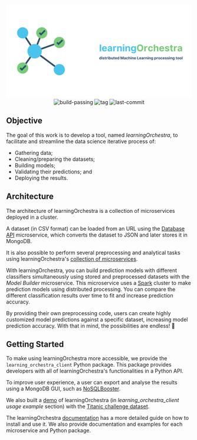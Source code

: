 <p align="center">
    <img src="./learning-orchestra.png">
    <img src="https://img.shields.io/badge/build-passing-brightgreen" href="https://shields.io/" alt="build-passing">
    <img src="https://img.shields.io/github/v/tag/riibeirogabriel/learningOrchestra" href="https://github.com/riibeirogabriel/learningOrchestra/tags" alt="tag">
    <img src="https://img.shields.io/github/last-commit/riibeirogabriel/learningOrchestra" href="https://github.com/riibeirogabriel/learningOrchestra/tags" alt="last-commit">
</p>

## Objective

The goal of this work is to develop a tool, named *learningOrchestra*, to facilitate and streamline the data science iterative process of:
* Gathering data;
* Cleaning/preparing the datasets;
* Building models;
* Validating their predictions; and
* Deploying the results.

## Architecture
                                                                    
The architecture of learningOrchestra is a collection of microservices deployed in a cluster.

A dataset (in CSV format) can be loaded from an URL using the [Database API](https://riibeirogabriel.github.io/learningOrchestra/database_api) microservice, which converts the dataset to JSON and later stores it in MongoDB.

It is also possible to perform several preprocessing and analytical tasks using learningOrchestra's [collection of microservices](https://riibeirogabriel.github.io/learningOrchestra/usage).

With learningOrchestra, you can build prediction models with different classifiers simultaneously using stored and preprocessed datasets with the *Model Builder* microservice. This microservice uses a [Spark](https://spark.apache.org/) cluster to make prediction models using distributed processing. You can compare the different classification results over time to fit and increase prediction accuracy.

By providing their own preprocessing code, users can create highly customized model predictions against a specific dataset, increasing model prediction accuracy. With that in mind, the possibilities are endless! 🚀

## Getting Started

To make using learningOrchestra more accessible, we provide the `learning_orchestra_client` Python package. This package provides developers with all of learningOrchestra's functionalities in a Python API.

To improve user experience, a user can export and analyse the results using a MongoDB GUI, such as [NoSQLBooster](https://nosqlbooster.com).

We also built a [demo](https://pypi.org/project/learning-orchestra-client/) of learningOrchestra (in *learning_orchestra_client usage example* section) with the [Titanic challenge dataset](https://www.kaggle.com/c/titanic).

The learningOrchestra [documentation](https://riibeirogabriel.github.io/learningOrchestra) has a more detailed guide on how to install and use it. We also provide documentation and examples for each microservice and Python package.
